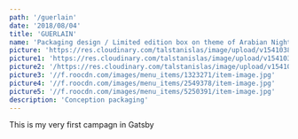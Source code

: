 ```yaml
---
path: '/guerlain'
date: '2018/08/04'
title: 'GUERLAIN'
name: 'Packaging design / Limited edition box on theme of Arabian Nights'
picture: 'https://res.cloudinary.com/talstanislas/image/upload/v1541038704/site-laurence-images/Guerlain/181026-GUERLAIN-1-300DPI.jpg'
picture1: 'https://res.cloudinary.com/talstanislas/image/upload/v1541038704/site-laurence-images/Guerlain/181026-GUERLAIN-2-300DPI.jpg'
picture2: '/https://res.cloudinary.com/talstanislas/image/upload/v1541038704/site-laurence-images/Guerlain/181026-GUERLAIN-3-300DPI.jpg'
picture3: '//f.roocdn.com/images/menu_items/1323271/item-image.jpg'
picture4: '//f.roocdn.com/images/menu_items/2549378/item-image.jpg'
picture5: '//f.roocdn.com/images/menu_items/5250391/item-image.jpg'
description: 'Conception packaging'
---
```


This is my very first campagn in Gatsby
